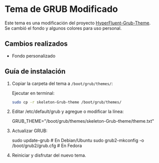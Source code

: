 # Tema de GRUB Modificado

Este tema es una modificación del proyecto [HyperFluent-Grub-Theme](https://github.com/Coopydood/HyperFluent-GRUB-Theme/tree/main).  
Se cambió el fondo y algunos colores para uso personal.

## Cambios realizados
- Fondo personalizado

## Guía de instalación

1. Copiar la carpeta del tema a `/boot/grub/themes/`:

   Ejecutar en terminal:

   ```bash
   sudo cp -r skeleton-Grub-theme /boot/grub/themes/
   
2. Editar /etc/default/grub y agregue o modificar la línea:

    GRUB_THEME="/boot/grub/themes/skeleton-Grub-theme/theme.txt"

3. Actualizar GRUB:
 
    sudo update-grub        # En Debian/Ubuntu
    sudo grub2-mkconfig -o /boot/grub2/grub.cfg  # En Fedora
 
4. Reiniciar y disfrutar del nuevo tema.
